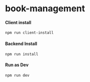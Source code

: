 # book-management


#### Client install 

```npm run client-install```

#### Backend Install

```npm run install```

#### Run as Dev

```npm run dev```

